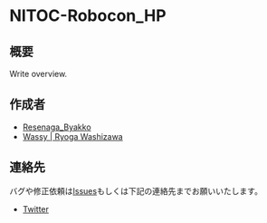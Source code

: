# NITOC-Robocon_HP

## 概要
Write overview.

## 作成者
- [Resenaga_Byakko](https://github.com/ByakkoMatsumiya)
- [Wassy | Ryoga Washizawa](https://github.com/wassy310)

## 連絡先
バグや修正依頼は[Issues](https://github.com/NITOkC-Robocon/NITOC-Robocon_HP/issues)もしくは下記の連絡先までお願いいたします。
- [Twitter](https://twitter.com/Robocon_NITOk)